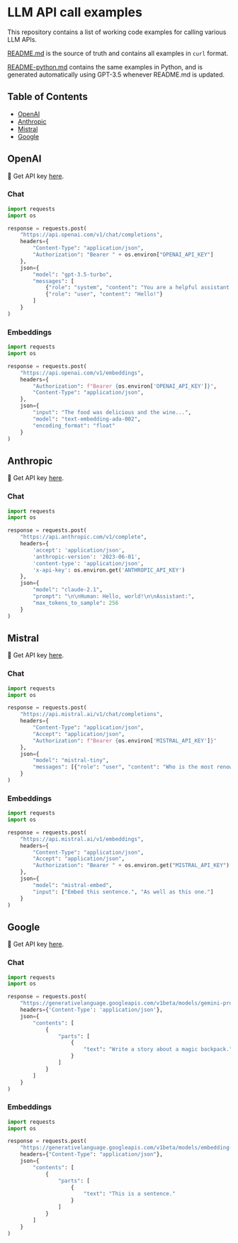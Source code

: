 # LLM API call examples

This repository contains a list of working code examples for calling various LLM APIs.

[README.md](README.md) is the source of truth and contains all examples in `curl` format.

[README-python.md](README-python.md) contains the same examples in Python, and is generated automatically using GPT-3.5 whenever README.md is updated.

## Table of Contents

- [OpenAI](#openai)
- [Anthropic](#anthropic)
- [Mistral](#mistral)
- [Google](#google)

## OpenAI

🔑 Get API key [here](https://platform.openai.com/account/api-keys).

### Chat
```python
import requests
import os

response = requests.post(
    "https://api.openai.com/v1/chat/completions",
    headers={
        "Content-Type": "application/json",
        "Authorization": "Bearer " + os.environ["OPENAI_API_KEY"]
    },
    json={
        "model": "gpt-3.5-turbo",
        "messages": [
            {"role": "system", "content": "You are a helpful assistant."},
            {"role": "user", "content": "Hello!"}
        ]
    }
)
```

### Embeddings
```python
import requests
import os

response = requests.post(
    "https://api.openai.com/v1/embeddings",
    headers={
        "Authorization": f"Bearer {os.environ['OPENAI_API_KEY']}",
        "Content-Type": "application/json",
    },
    json={
        "input": "The food was delicious and the wine...",
        "model": "text-embedding-ada-002",
        "encoding_format": "float"
    }
)
```

## Anthropic

🔑 Get API key [here](https://console.anthropic.com/account/keys).

### Chat
```python
import requests
import os

response = requests.post(
    "https://api.anthropic.com/v1/complete",
    headers={
        'accept': 'application/json',
        'anthropic-version': '2023-06-01',
        'content-type': 'application/json',
        'x-api-key': os.environ.get('ANTHROPIC_API_KEY')
    },
    json={
        "model": "claude-2.1",
        "prompt": "\n\nHuman: Hello, world!\n\nAssistant:",
        "max_tokens_to_sample": 256
    }
)
```

## Mistral

🔑 Get API key [here](https://console.mistral.ai/users/api-keys/).

### Chat
```python
import requests
import os

response = requests.post(
    "https://api.mistral.ai/v1/chat/completions",
    headers={
        "Content-Type": "application/json",
        "Accept": "application/json",
        "Authorization": f"Bearer {os.environ['MISTRAL_API_KEY']}"
    },
    json={
        "model": "mistral-tiny",
        "messages": [{"role": "user", "content": "Who is the most renowned French writer?"}]
    }
)
```

### Embeddings
```python
import requests
import os

response = requests.post(
    "https://api.mistral.ai/v1/embeddings",
    headers={
        "Content-Type": "application/json",
        "Accept": "application/json",
        "Authorization": "Bearer " + os.environ.get("MISTRAL_API_KEY")
    },
    json={
        "model": "mistral-embed",
        "input": ["Embed this sentence.", "As well as this one."]
    }
)
```

## Google

🔑 Get API key [here](https://makersuite.google.com/app/apikey).

### Chat
```python
import requests
import os

response = requests.post(
    "https://generativelanguage.googleapis.com/v1beta/models/gemini-pro:generateContent?key=" + os.environ['GOOGLE_API_KEY'],
    headers={'Content-Type': 'application/json'},
    json={
        "contents": [
            {
                "parts": [
                    {
                        "text": "Write a story about a magic backpack."
                    }
                ]
            }
        ]
    }
)
```

### Embeddings
```python
import requests
import os

response = requests.post(
    "https://generativelanguage.googleapis.com/v1beta/models/embedding-001:generateContent?key=" + os.environ["GOOGLE_API_KEY"],
    headers={"Content-Type": "application/json"},
    json={
        "contents": [
            {
                "parts": [
                    {
                        "text": "This is a sentence."
                    }
                ]
            }
        ]
    }
)
```
